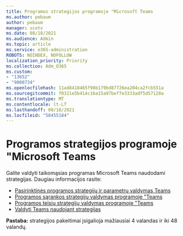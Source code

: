 ```yaml
---
title: Programos strategijos programoje "Microsoft Teams
ms.author: pebaum
author: pebaum
manager: scotv
ms.date: 08/18/2021
ms.audience: Admin
ms.topic: article
ms.service: o365-administration
ROBOTS: NOINDEX, NOFOLLOW
localization_priority: Priority
ms.collection: Adm_O365
ms.custom:
- "13652"
- "9000734"
ms.openlocfilehash: 11ad8418465f98b179bd87726ea204ca2fcb551a
ms.sourcegitcommit: f0321e5b414c16a15a97bef7e3333adf5d57128a
ms.translationtype: MT
ms.contentlocale: lt-LT
ms.lasthandoff: 08/18/2021
ms.locfileid: "58455184"
---
```

# <a name="app-policies-in-microsoft-teams"></a>Programos strategijos programoje "Microsoft Teams

Galite valdyti taikomąsias programas Microsoft Teams naudodami strategijas. Daugiau informacijos rasite: 

- [Pasirinktinės programos strategijų ir parametrų valdymas Teams](https://docs.microsoft.com/microsoftteams/teams-custom-app-policies-and-settings)
- [Programos sąrankos strategijų valdymas programoje "Teams](https://docs.microsoft.com/microsoftteams/teams-app-setup-policies)
- [Programos teisių strategijų valdymas programoje "Teams](https://docs.microsoft.com/microsoftteams/teams-app-permission-policies)
- [Valdyti Teams naudojant strategijas](https://docs.microsoft.com/microsoftteams/manage-teams-with-policies)

**Pastaba:** strategijos pakeitimai įsigalioja mažiausiai 4 valandas ir iki 48 valandų.
